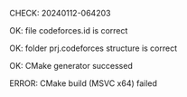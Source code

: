 CHECK: 20240112-064203
OK: file codeforces.id is correct
OK: folder prj.codeforces structure is correct
OK: CMake generator successed
ERROR: CMake build (MSVC x64) failed

